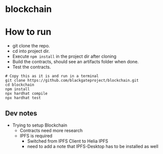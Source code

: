 # blockchain

# How to run

- git clone the repo.
- cd into project dir.
- Execute `npm install` in the project dir after cloning
- Build the contracts, should see an artifacts folder when done.
- Test the contracts.

```
# Copy this as it is and run in a terminal
git clone https://github.com/blackgateproject/blockchain.git
cd blockchain
npm install
npx hardhat compile
npx hardhat test
```



## Dev notes

- Trying to setup Blockchain
  - Contracts need more research
  - IPFS is required
    - Switched from IPFS Client to Helia IPFS
    - need to add a note that IPFS-Desktop has to be installed as well
